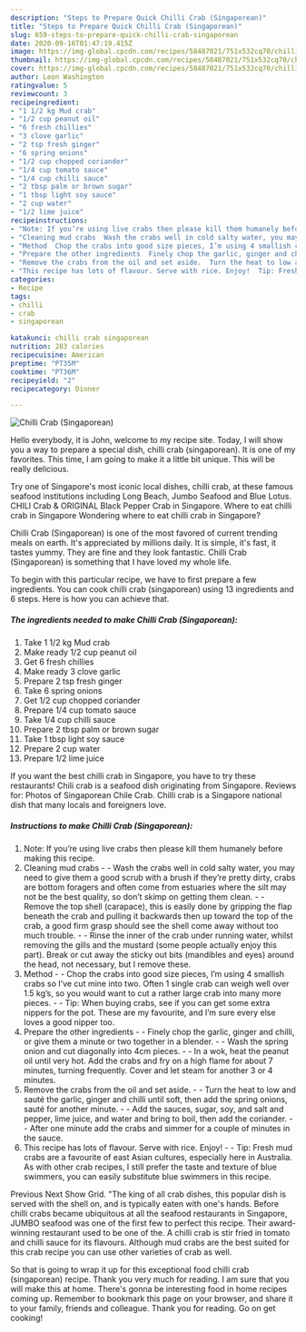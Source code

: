 ```yaml
---
description: "Steps to Prepare Quick Chilli Crab (Singaporean)"
title: "Steps to Prepare Quick Chilli Crab (Singaporean)"
slug: 659-steps-to-prepare-quick-chilli-crab-singaporean
date: 2020-09-16T01:47:19.415Z
image: https://img-global.cpcdn.com/recipes/58487021/751x532cq70/chilli-crab-singaporean-recipe-main-photo.jpg
thumbnail: https://img-global.cpcdn.com/recipes/58487021/751x532cq70/chilli-crab-singaporean-recipe-main-photo.jpg
cover: https://img-global.cpcdn.com/recipes/58487021/751x532cq70/chilli-crab-singaporean-recipe-main-photo.jpg
author: Leon Washington
ratingvalue: 5
reviewcount: 3
recipeingredient:
- "1 1/2 kg Mud crab"
- "1/2 cup peanut oil"
- "6 fresh chillies"
- "3 clove garlic"
- "2 tsp fresh ginger"
- "6 spring onions"
- "1/2 cup chopped coriander"
- "1/4 cup tomato sauce"
- "1/4 cup chilli sauce"
- "2 tbsp palm or brown sugar"
- "1 tbsp light soy sauce"
- "2 cup water"
- "1/2 lime juice"
recipeinstructions:
- "Note: If you’re using live crabs then please kill them humanely before making this recipe."
- "Cleaning mud crabs  Wash the crabs well in cold salty water, you may need to give them a good scrub with a brush if they’re pretty dirty, crabs are bottom foragers and often come from estuaries where the silt may not be the best quality, so don’t skimp on getting them clean.  Remove the top shell (carapace), this is easily done by gripping the flap beneath the crab and pulling it backwards then up toward the top of the crab, a good firm grasp should see the shell come away without too much trouble.  Rinse the inner of the crab under running water, whilst removing the gills and the mustard (some people actually enjoy this part). Break or cut away the sticky out bits (mandibles and eyes) around the head, not necessary, but I remove these."
- "Method  Chop the crabs into good size pieces, I’m using 4 smallish crabs so I’ve cut mine into two. Often 1 single crab can weigh well over 1.5 kg’s, so you would want to cut a rather large crab into many more pieces.  Tip: When buying crabs, see if you can get some extra nippers for the pot. These are my favourite, and I’m sure every else loves a good nipper too."
- "Prepare the other ingredients  Finely chop the garlic, ginger and chilli, or give them a minute or two together in a blender.  Wash the spring onion and cut diagonally into 4cm pieces.  In a wok, heat the peanut oil until very hot. Add the crabs and fry on a high flame for about 7 minutes, turning frequently. Cover and let steam for another 3 or 4 minutes."
- "Remove the crabs from the oil and set aside.  Turn the heat to low and sauté the garlic, ginger and chilli until soft, then add the spring onions, sauté for another minute.  Add the sauces, sugar, soy, and salt and pepper, lime juice, and water and bring to boil, then add the coriander.  After one minute add the crabs and simmer for a couple of minutes in the sauce."
- "This recipe has lots of flavour. Serve with rice. Enjoy!  Tip: Fresh mud crabs are a favourite of east Asian cultures, especially here in Australia. As with other crab recipes, I still prefer the taste and texture of blue swimmers, you can easily substitute blue swimmers in this recipe."
categories:
- Recipe
tags:
- chilli
- crab
- singaporean

katakunci: chilli crab singaporean 
nutrition: 283 calories
recipecuisine: American
preptime: "PT35M"
cooktime: "PT36M"
recipeyield: "2"
recipecategory: Dinner

---
```



![Chilli Crab (Singaporean)](https://img-global.cpcdn.com/recipes/58487021/751x532cq70/chilli-crab-singaporean-recipe-main-photo.jpg)

Hello everybody, it is John, welcome to my recipe site. Today, I will show you a way to prepare a special dish, chilli crab (singaporean). It is one of my favorites. This time, I am going to make it a little bit unique. This will be really delicious.

Try one of Singapore&#39;s most iconic local dishes, chilli crab, at these famous seafood institutions including Long Beach, Jumbo Seafood and Blue Lotus. CHILI Crab &amp; ORIGINAL Black Pepper Crab in Singapore. Where to eat chilli crab in Singapore Wondering where to eat chilli crab in Singapore?

Chilli Crab (Singaporean) is one of the most favored of current trending meals on earth. It's appreciated by millions daily. It is simple, it's fast, it tastes yummy. They are fine and they look fantastic. Chilli Crab (Singaporean) is something that I have loved my whole life.


To begin with this particular recipe, we have to first prepare a few ingredients. You can cook chilli crab (singaporean) using 13 ingredients and 6 steps. Here is how you can achieve that.

<!--inarticleads1-->

##### The ingredients needed to make Chilli Crab (Singaporean):

1. Take 1 1/2 kg Mud crab
1. Make ready 1/2 cup peanut oil
1. Get 6 fresh chillies
1. Make ready 3 clove garlic
1. Prepare 2 tsp fresh ginger
1. Take 6 spring onions
1. Get 1/2 cup chopped coriander
1. Prepare 1/4 cup tomato sauce
1. Take 1/4 cup chilli sauce
1. Prepare 2 tbsp palm or brown sugar
1. Take 1 tbsp light soy sauce
1. Prepare 2 cup water
1. Prepare 1/2 lime juice


If you want the best chilli crab in Singapore, you have to try these restaurants! Chili crab is a seafood dish originating from Singapore. Reviews for: Photos of Singaporean Chile Crab. Chilli crab is a Singapore national dish that many locals and foreigners love. 

<!--inarticleads2-->

##### Instructions to make Chilli Crab (Singaporean):

1. Note: If you’re using live crabs then please kill them humanely before making this recipe.
1. Cleaning mud crabs -  - Wash the crabs well in cold salty water, you may need to give them a good scrub with a brush if they’re pretty dirty, crabs are bottom foragers and often come from estuaries where the silt may not be the best quality, so don’t skimp on getting them clean. -  - Remove the top shell (carapace), this is easily done by gripping the flap beneath the crab and pulling it backwards then up toward the top of the crab, a good firm grasp should see the shell come away without too much trouble. -  - Rinse the inner of the crab under running water, whilst removing the gills and the mustard (some people actually enjoy this part). Break or cut away the sticky out bits (mandibles and eyes) around the head, not necessary, but I remove these.
1. Method -  - Chop the crabs into good size pieces, I’m using 4 smallish crabs so I’ve cut mine into two. Often 1 single crab can weigh well over 1.5 kg’s, so you would want to cut a rather large crab into many more pieces. -  - Tip: When buying crabs, see if you can get some extra nippers for the pot. These are my favourite, and I’m sure every else loves a good nipper too.
1. Prepare the other ingredients -  - Finely chop the garlic, ginger and chilli, or give them a minute or two together in a blender. -  - Wash the spring onion and cut diagonally into 4cm pieces. -  - In a wok, heat the peanut oil until very hot. Add the crabs and fry on a high flame for about 7 minutes, turning frequently. Cover and let steam for another 3 or 4 minutes.
1. Remove the crabs from the oil and set aside. -  - Turn the heat to low and sauté the garlic, ginger and chilli until soft, then add the spring onions, sauté for another minute. -  - Add the sauces, sugar, soy, and salt and pepper, lime juice, and water and bring to boil, then add the coriander. -  - After one minute add the crabs and simmer for a couple of minutes in the sauce.
1. This recipe has lots of flavour. Serve with rice. Enjoy! -  - Tip: Fresh mud crabs are a favourite of east Asian cultures, especially here in Australia. As with other crab recipes, I still prefer the taste and texture of blue swimmers, you can easily substitute blue swimmers in this recipe.


Previous Next Show Grid. &#34;The king of all crab dishes, this popular dish is served with the shell on, and is typically eaten with one&#39;s hands. Before chilli crabs became ubiquitous at all the seafood restaurants in Singapore, JUMBO seafood was one of the first few to perfect this recipe. Their award-winning restaurant used to be one of the. A chilli crab is stir fried in tomato and chilli sauce for its flavours. Although mud crabs are the best suited for this crab recipe you can use other varieties of crab as well. 

So that is going to wrap it up for this exceptional food chilli crab (singaporean) recipe. Thank you very much for reading. I am sure that you will make this at home. There's gonna be interesting food in home recipes coming up. Remember to bookmark this page on your browser, and share it to your family, friends and colleague. Thank you for reading. Go on get cooking!
